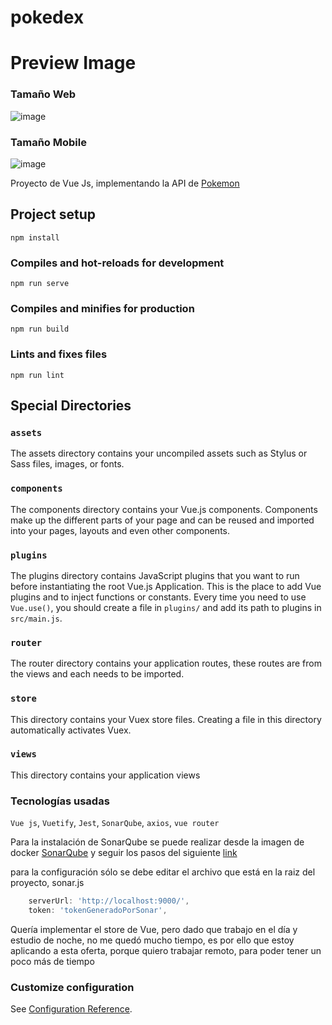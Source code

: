 # pokedex

# Preview Image
### Tamaño Web
![image](https://user-images.githubusercontent.com/57992471/153250363-94e25bca-bbf2-4dd7-b07c-94bcbca3cf18.png)

### Tamaño Mobile
![image](https://user-images.githubusercontent.com/57992471/153250433-45d65be2-34d7-4a21-a85a-29cb57bb41fb.png)


Proyecto de Vue Js, implementando la API de [Pokemon](https://pokeapi.co/)

## Project setup

```
npm install
```

### Compiles and hot-reloads for development

```
npm run serve
```

### Compiles and minifies for production

```
npm run build
```

### Lints and fixes files

```
npm run lint
```

## Special Directories

### `assets`

The assets directory contains your uncompiled assets such as Stylus or Sass files, images, or fonts.

### `components`

The components directory contains your Vue.js components. Components make up the different parts of your page and can be reused and imported into your pages, layouts and even other components.

### `plugins`

The plugins directory contains JavaScript plugins that you want to run before instantiating the root Vue.js Application. This is the place to add Vue plugins and to inject functions or constants. Every time you need to use `Vue.use()`, you should create a file in `plugins/` and add its path to plugins in `src/main.js`.

### `router`

The router directory contains your application routes, these routes are from the views and each needs to be imported.

### `store`

This directory contains your Vuex store files. Creating a file in this directory automatically activates Vuex.

### `views`

This directory contains your application views

### Tecnologías usadas

`Vue js`, `Vuetify`, `Jest`, `SonarQube`, `axios`, `vue router `

Para la instalación de SonarQube se puede realizar desde la imagen de docker
[SonarQube](https://hub.docker.com/_/sonarqube?tab=tags)
y seguir los pasos del siguiente [link](https://docs.sonarqube.org/latest/setup/get-started-2-minutes/)

para la configuración sólo se debe editar el archivo que está en la raiz del proyecto, sonar.js

```js
    serverUrl: 'http://localhost:9000/',
    token: 'tokenGeneradoPorSonar',

```

Quería implementar el store de Vue, pero dado que trabajo en el día y estudio de noche, no me quedó mucho tiempo, es por ello que estoy aplicando a esta oferta, porque quiero trabajar remoto, para poder tener un poco más de tiempo

### Customize configuration

See [Configuration Reference](https://cli.vuejs.org/config/).
